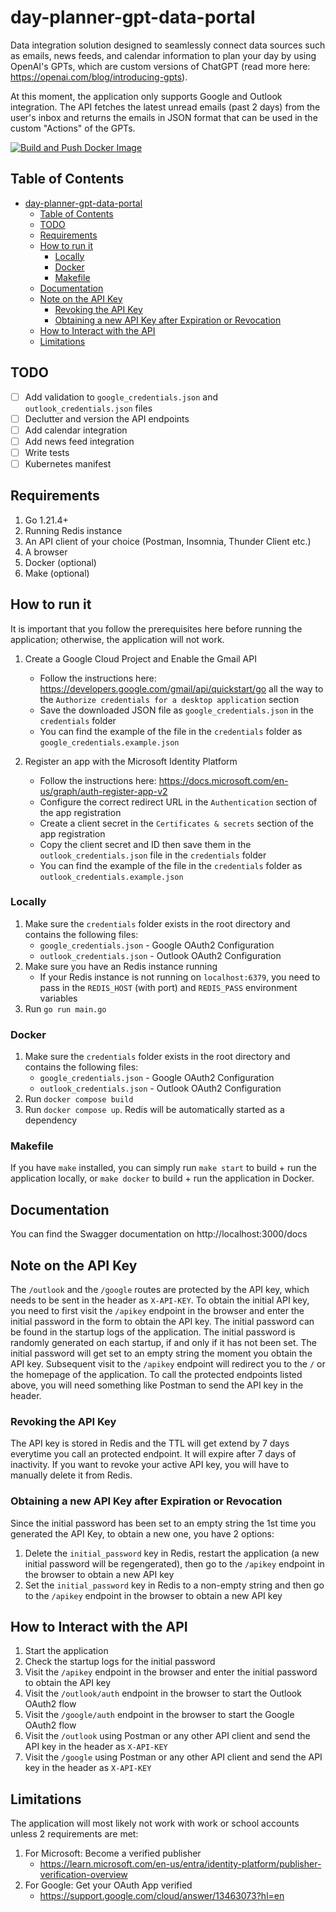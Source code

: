 # day-planner-gpt-data-portal
Data integration solution designed to seamlessly connect data sources such as emails, news feeds, and calendar information to plan your day by using OpenAI's GPTs, which are custom versions of ChatGPT (read more here: https://openai.com/blog/introducing-gpts).

At this moment, the application only supports Google and Outlook integration. The API fetches the latest unread emails (past 2 days) from the user's inbox and returns the emails in JSON format that can be used in the custom "Actions" of the GPTs.

[![Build and Push Docker Image](https://github.com/algo7/day-planner-gpt-data-portal/actions/workflows/build.yml/badge.svg?branch=main)](https://github.com/algo7/day-planner-gpt-data-portal/actions/workflows/build.yml)


## Table of Contents
- [day-planner-gpt-data-portal](#day-planner-gpt-data-portal)
  - [Table of Contents](#table-of-contents)
  - [TODO](#todo)
  - [Requirements](#requirements)
  - [How to run it](#how-to-run-it)
    - [Locally](#locally)
    - [Docker](#docker)
    - [Makefile](#makefile)
  - [Documentation](#documentation)
  - [Note on the API Key](#note-on-the-api-key)
    - [Revoking the API Key](#revoking-the-api-key)
    - [Obtaining a new API Key after Expiration or Revocation](#obtaining-a-new-api-key-after-expiration-or-revocation)
  - [How to Interact with the API](#how-to-interact-with-the-api)
  - [Limitations](#limitations)


## TODO
- [ ] Add validation to `google_credentials.json` and `outlook_credentials.json` files
- [ ] Declutter and version the API endpoints
- [ ] Add calendar integration
- [ ] Add news feed integration
- [ ] Write tests
- [ ] Kubernetes manifest

## Requirements
1. Go 1.21.4+
2. Running Redis instance
3. An API client of your choice (Postman, Insomnia, Thunder Client etc.)
4. A browser
5. Docker (optional)
6. Make (optional)

## How to run it
It is important that you follow the prerequisites here before running the application; otherwise, the application will not work.
1. Create a Google Cloud Project and Enable the Gmail API
    - Follow the instructions here: https://developers.google.com/gmail/api/quickstart/go all the way to the `Authorize credentials for a desktop application` section
    - Save the downloaded JSON file as `google_credentials.json` in the `credentials` folder
    - You can find the example of the file in the `credentials` folder as `google_credentials.example.json`

2. Register an app with the Microsoft Identity Platform
   - Follow the instructions here: https://docs.microsoft.com/en-us/graph/auth-register-app-v2
   - Configure the correct redirect URL in the `Authentication` section of the app registration
   - Create a client secret in the `Certificates & secrets` section of the app registration
   - Copy the client secret and ID then save them in the `outlook_credentials.json` file in the `credentials` folder
   - You can find the example of the file in the `credentials` folder as `outlook_credentials.example.json`

### Locally
1. Make sure the `credentials` folder exists in the root directory and contains the following files:
    - `google_credentials.json` - Google OAuth2 Configuration
    - `outlook_credentials.json` - Outlook OAuth2 Configuration
2. Make sure you have an Redis instance running
    - If your Redis instance is not running on `localhost:6379`, you need to pass in the `REDIS_HOST` (with port) and `REDIS_PASS` environment variables
3. Run `go run main.go`

### Docker
1. Make sure the `credentials` folder exists in the root directory and contains the following files:
    - `google_credentials.json` - Google OAuth2 Configuration
    - `outlook_credentials.json` - Outlook OAuth2 Configuration
2. Run `docker compose build`
3. Run `docker compose up`. Redis will be automatically started as a dependency

### Makefile
If you have `make` installed, you can simply run `make start` to build + run the application locally, or `make docker` to build + run the application in Docker.

## Documentation
You can find the Swagger documentation on http://localhost:3000/docs

## Note on the API Key
The `/outlook` and the `/google` routes are protected by the API key, which needs to be sent in the header as `X-API-KEY`. To obtain the initial API key, you need to first visit the `/apikey` endpoint in the browser and enter the initial password in the form to obtain the API key. The initial password can be found in the startup logs of the application. The initial password is randomly generated on each startup, if and only if it has not been set. The initial password will get set to an empty string the moment you obtain the API key. Subsequent visit to the `/apikey` endpoint will redirect you to the `/` or the homepage of the application. To call the protected endpoints listed above, you will need something like Postman to send the API key in the header.

### Revoking the API Key
The API key is stored in Redis and the TTL will get extend by 7 days everytime you call an protected endpoint. It will expire after 7 days of inactivity. If you want to revoke your active API key, you will have to manually delete it from Redis.

### Obtaining a new API Key after Expiration or Revocation
Since the initial password has been set to an empty string the 1st time you generated the API Key, to obtain a new one, you have 2 options:
1. Delete the `initial_password` key in Redis, restart the application (a new initial password will be regengerated), then go to the `/apikey` endpoint in the browser to obtain a new API key
2. Set the `initial_password` key in Redis to a non-empty string and then go to the `/apikey` endpoint in the browser to obtain a new API key

## How to Interact with the API
1. Start the application
2. Check the startup logs for the initial password
3. Visit the `/apikey` endpoint in the browser and enter the initial password to obtain the API key
4. Visit the `/outlook/auth` endpoint in the browser to start the Outlook OAuth2 flow
5. Visit the `/google/auth` endpoint in the browser to start the Google OAuth2 flow
6. Visit the `/outlook` using Postman or any other API client and send the API key in the header as `X-API-KEY`
7. Visit the `/google` using Postman or any other API client and send the API key in the header as `X-API-KEY`

## Limitations
The application will most likely not work with work or school accounts unless 2 requirements are met:
1. For Microsoft: Become a verified publisher
     - https://learn.microsoft.com/en-us/entra/identity-platform/publisher-verification-overview
2. For Google: Get your OAuth App verified
     -  https://support.google.com/cloud/answer/13463073?hl=en
